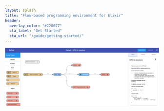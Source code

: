 ```yaml
---
layout: splash
title: "Flow-based programming environment for Elixir"
header:
  overlay_color: "#220077"
  cta_label: "Get Started"
  cta_url: "/guide/getting-started/"
---
```



![image](/assets/images/exred-sample-flow.png)



